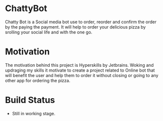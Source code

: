 # ChattyBot
Chatty Bot is a Social media bot use to order, reorder and confirm the order by the paying the payment. 
It will help to order your delicious pizza by srolling your social life and with the one go.

# Motivation
The motivation behind this project is Hyperskills by Jetbrains.
Woking and updraging my skills it motivate to create a project related to Online bot that will benefit the user and help them to order it without closing or going to any other app for ordering the pizza.

# Build Status
- Still in working stage.



